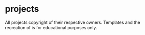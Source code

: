 # projects
All projects copyright of their respective owners. Templates and the recreation of is for educational purposes only.
